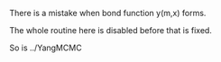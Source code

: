 There is a mistake when bond function y(m,x) forms.

The whole routine here is disabled before that is fixed.

So is ../YangMCMC
